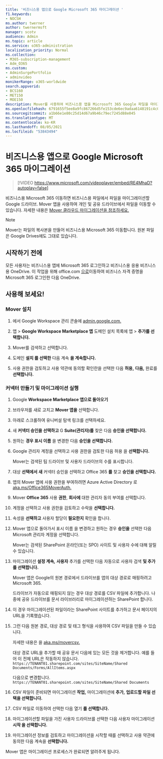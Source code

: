 ```yaml
---
title: '비즈니스용 앱으로 Google Microsoft 365 마이그레이션 '
f1.keywords:
- NOCSH
ms.author: twerner
author: twernermsft
manager: scotv
audience: Admin
ms.topic: article
ms.service: o365-administration
localization_priority: Normal
ms.collection:
- M365-subscription-management
- Adm_O365
ms.custom:
- AdminSurgePortfolio
- adminvideo
monikerRange: o365-worldwide
search.appverid:
- BCS160
- MET150
- MOE150
description: Mover를 사용하여 비즈니스용 앱을 Microsoft 365 Google 파일을 마이그레이션하는 방법을 학습합니다.
ms.openlocfilehash: 6791655f5ee8a9fc867266d5fe153cde6ec9adaa6148191c4c0eb3aedbfe0141
ms.sourcegitcommit: a1b66e1e80c25d14d67a9b46c79ec7245d88e045
ms.translationtype: MT
ms.contentlocale: ko-KR
ms.lasthandoff: 08/05/2021
ms.locfileid: "53843494"
---
```

# <a name="migrate-google-files-to-microsoft-365-for-business"></a>비즈니스용 앱으로 Google Microsoft 365 마이그레이션 

> [!VIDEO https://www.microsoft.com/videoplayer/embed/RE4MhaD?autoplay=false]

비즈니스용 Microsoft 365 이동하면 비즈니스용 파일에서 파일을 마이그레이션할 Google 드라이브. Mover 앱을 사용하여 개인 및 공유 드라이브에서 파일을 이동할 수 있습니다. 자세한 내용은 [Mover 클라우드 마이그레이션을 참조하세요.](/sharepointmigration/mover-plan-migration)

> [!NOTE]
> Mover는 파일의 복사본을 만들어 비즈니스용 Microsoft 365 이동합니다. 원본 파일은 Google Drives에도 그대로 있습니다.

## <a name="before-you-start"></a>시작하기 전에

모든 사용자는 비즈니스용 앱에 Microsoft 365 로그인하고 비즈니스용 응용 비즈니스용 OneDrive. 이 작업을 위해 office.com [으로](https://office.com)이동하여 비즈니스 자격 증명을 Microsoft 365 로그인한 다음 OneDrive.

## <a name="try-it"></a>사용해 보세요!

### <a name="install-mover"></a>Mover 설치

1. 에서 Google Workspace 관리 콘솔에 [admin.google.com.](https://admin.google.com)

1. 앱   >  **Google Workspace Marketplace 앱** 도메인 설치 목록에 앱  >  **추가를 선택합니다.**

1. Mover를 검색하고 선택합니다.

1. 도메인 **설치 를 선택한** 다음 계속 **을 계속합니다.**

1. 사용 권한을 검토하고 사용 약관에 동의할 확인란을 선택한 다음 **허용,** **다음,** 완료를 **선택합니다.**

### <a name="create-connectors-and-run-the-migration"></a>커넥터 만들기 및 마이그레이션 실행

1. Google **Workspace Marketplace 앱으로 돌아오기**
1. 브라우저를 새로 고치고 **Mover 앱을** 선택합니다.
1. 아래로 스크롤하여 유니버설 탐색 링크를 선택하세요.
1. 새 **커넥터 승인을 선택하고** G **Suite(관리자)를** 찾은 다음 **승인을 선택합니다.**
1. 원하는 **경우 표시 이름** 을 변경한 다음 **승인을 선택합니다.**
1. Google 관리자 계정을 선택하고 사용 권한을 검토한 다음 허용 을 **선택합니다.**

    Mover는 검색된 팀 드라이브 및 사용자 드라이브의 수를 표시합니다. 

1. 대상 **선택에서** **새** 커넥터 승인을 선택하고 Office 365 **를** 찾고 **승인을 선택합니다.**
1. 앱의 Mover 앱에 사용 권한을 부여하려면 Azure Active Directory 로 [aka.ms/Office365MoverAuth.](https://aka.ms/Office365MoverAuth)
1. Mover **Office 365** 사용 **권한**, **회사에** 대한 관리자 동의 부여를 선택합니다.
1. 계정을 선택하고 사용 권한을 검토하고 수락을 **선택합니다.**
1. 속성을 **선택하고** 사용자 할당이 **필요한지** 확인을 합니다.
1. Mover 앱으로 돌아가서 표시 이름 을 변경하고 원하는 경우 **승인을** 선택한 다음 Microsoft 관리자 계정을 선택합니다.

    Mover는 검색된 SharePoint 온라인(또는 SPO) 사이트 및 사용자 수에 대해 알릴 수 있습니다.
1. 마이그레이션 **설정 계속,** **사용자** 추가를 선택한 다음 자동으로 사용자 검색 **및 추가를 선택합니다.**

    Mover 앱은 Google의 원본 경로에서 드라이브를 앱의 대상 경로로 매핑하려고 Microsoft 365. 

    드라이브가 자동으로 매핑되지 않는 경우 대상 경로를 CSV 파일에 추가합니다. 나중에 공유 드라이브를 문서 라이브러리로 마이그레이션하는 SharePoint 합니다. 

1. 이 경우 마이그레이션된 파일이라는 SharePoint 사이트를 추가하고 문서 페이지의 URL을 기록했습니다. 
1. 그런 다음 원본 경로, 대상 경로 및 태그 형식을 사용하여 CSV 파일을 만들 수 있습니다. 

    자세한 내용은 을 [aka.ms/movercsv.](/sharepointmigration/mover-create-migration-csv)

    대상 경로 URL을 추가할 때 공유 문서 다음에 있는 모든 것을 제거합니다. 예를 들어 이 전체 URL은 작동하지 않습니다. `https://TENANT01.sharepoint.com/sites/SiteName/Shared Documents/Forms/AllItems.aspx`

    다음으로 변경합니다. `https://TENANT01.sharepoint.com/sites/SiteName/Shared Documents`

1. CSV 파일이 준비되면 마이그레이션 **작업,** 마이그레이션에 **추가,** **업로드할 파일 선택을 선택합니다.**
1. CSV 파일로 이동하여 선택한 다음 열기 **를 선택합니다.**
1. 마이그레이션할 파일을 가진 사용자 드라이브를 선택한 다음 사용자 마이그레이션 **시작 을 선택합니다.**
1. 마이그레이션 정보를 검토하고 마이그레이션을 시작할 때를 선택하고 사용 약관에 동의한 다음 계속을 **선택합니다.**

Mover 앱은 마이그레이션 프로세스가 완료되면 알려주게 됩니다.
